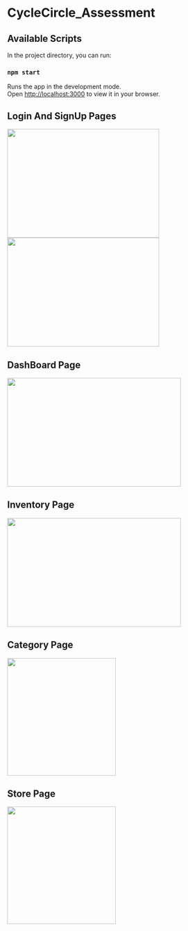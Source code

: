 # CycleCircle_Assessment

## Available Scripts

In the project directory, you can run:

### `npm start`

Runs the app in the development mode.\
Open [http://localhost:3000](http://localhost:3000) to view it in your browser.

## Login And SignUp Pages

<div> 
  <img src="https://github.com/suzelkhan1177/Divisha_Technologies_Assessment/assets/64069582/1e0956ce-9612-4118-93aa-89b58cb4bca7" width="350" height="250px">
    <img src="https://github.com/suzelkhan1177/Divisha_Technologies_Assessment/assets/64069582/bc5e4dc9-73cf-4d8d-a1da-1d4e2180a0e4" width="350" height="250px">
</div>

## DashBoard Page 
<div> 
  <img src="https://github.com/suzelkhan1177/CycleCircle_Assessment/assets/64069582/d222f9a9-eef5-4813-973d-b85d9c745cf3" width="400" height="250px">
</div>

## Inventory Page 
<div> 
  <img src="https://github.com/suzelkhan1177/Divisha_Technologies_Assessment/assets/64069582/64b6c507-6366-4993-80fe-d03be6584645" width="400" height="250px">
</div>

## Category Page
<div> 
  <img src="https://github.com/suzelkhan1177/Divisha_Technologies_Assessment/assets/64069582/46401efb-f477-46e9-840b-a3ea9fe10f73" width="250" height="270px">
</div>

## Store Page
<div> 
  <img src="https://github.com/suzelkhan1177/Divisha_Technologies_Assessment/assets/64069582/4eca1336-24c1-4fe3-9677-09d1d3f9c0e5" width="250" height="270px">
</div>










